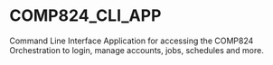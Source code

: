 # COMP824_CLI_APP
Command Line Interface Application for accessing the COMP824 Orchestration to login, manage accounts, jobs, schedules and more.
